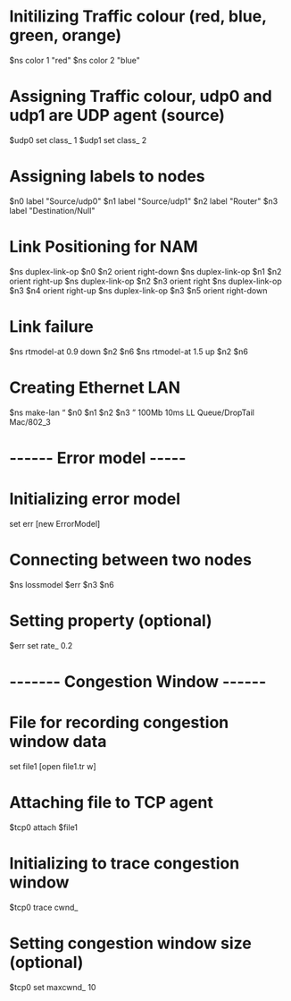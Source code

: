 # Initilizing Traffic colour (red, blue, green, orange)

$ns color 1 "red"
$ns color 2 "blue"

# Assigning Traffic colour, udp0 and udp1 are UDP agent (source)
$udp0 set class_ 1
$udp1 set class_ 2

# Assigning labels to nodes
$n0 label "Source/udp0"
$n1 label "Source/udp1"
$n2 label "Router"
$n3 label "Destination/Null"

# Link Positioning for NAM
$ns duplex-link-op  $n0 $n2 orient right-down
$ns duplex-link-op  $n1 $n2 orient right-up
$ns duplex-link-op  $n2 $n3 orient right
$ns duplex-link-op  $n3 $n4 orient right-up
$ns duplex-link-op  $n3 $n5 orient right-down

# Link failure
$ns rtmodel-at 0.9 down $n2 $n6
$ns rtmodel-at 1.5 up $n2 $n6

# Creating Ethernet LAN
$ns make-lan “ $n0 $n1 $n2 $n3 ” 100Mb 10ms LL Queue/DropTail Mac/802_3

# ------ Error model -----
# Initializing error model
set err [new ErrorModel]

# Connecting between two nodes
$ns lossmodel $err $n3 $n6

# Setting property (optional)
$err set rate_ 0.2

# ------- Congestion Window ------
# File for recording congestion window data
set file1 [open file1.tr w]

# Attaching file to TCP agent
$tcp0 attach $file1

# Initializing to trace congestion window
$tcp0 trace cwnd_

# Setting congestion window size (optional)
$tcp0 set maxcwnd_ 10
